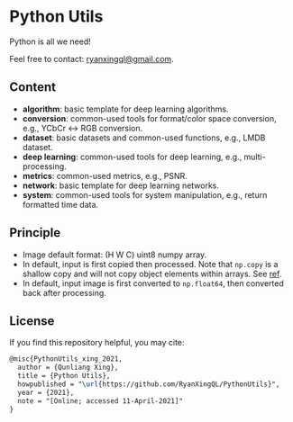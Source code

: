 # Python Utils

Python is all we need!

Feel free to contact: <ryanxingql@gmail.com>.

## Content

- **algorithm**: basic template for deep learning algorithms.
- **conversion**: common-used tools for format/color space conversion, e.g., YCbCr <-> RGB conversion.
- **dataset**: basic datasets and common-used functions, e.g., LMDB dataset.
- **deep learning**: common-used tools for deep learning, e.g., multi-processing.
- **metrics**: common-used metrics, e.g., PSNR.
- **network**: basic template for deep learning networks.
- **system**: common-used tools for system manipulation, e.g., return formatted time data.

## Principle

- Image default format: (H W C) uint8 numpy array.
- In default, input is first copied then processed. Note that `np.copy` is a shallow copy and will not copy object elements within arrays. See [ref](https://numpy.org/doc/stable/reference/generated/numpy.copy.html).
- In default, input image is first converted to `np.float64`, then converted back after processing.

## License

If you find this repository helpful, you may cite:

```tex
@misc{PythonUtils_xing_2021,
  author = {Qunliang Xing},
  title = {Python Utils},
  howpublished = "\url{https://github.com/RyanXingQL/PythonUtils}",
  year = {2021}, 
  note = "[Online; accessed 11-April-2021]"
}
```
